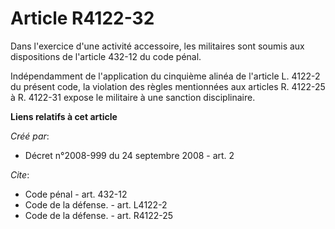 # Article R4122-32

Dans l'exercice d'une activité accessoire, les militaires sont soumis aux dispositions de l'article 432-12 du code pénal. 

Indépendamment de l'application du cinquième alinéa de l'article L. 4122-2 du présent code, la violation des règles
mentionnées aux articles R. 4122-25 à R. 4122-31 expose le militaire à une sanction disciplinaire.

**Liens relatifs à cet article**

_Créé par_:

  - Décret n°2008-999 du 24 septembre 2008 - art. 2

_Cite_:

  - Code pénal - art. 432-12
  - Code de la défense. - art. L4122-2
  - Code de la défense. - art. R4122-25
